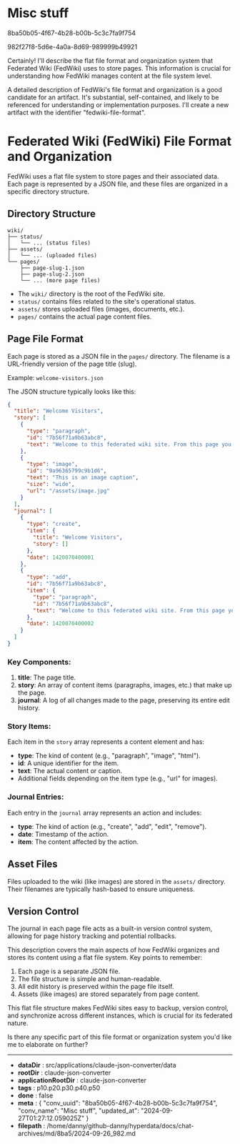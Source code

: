 # Misc stuff

8ba50b05-4f67-4b28-b00b-5c3c7fa9f754

982f27f8-5d6e-4a0a-8d69-989999b49921

 Certainly! I'll describe the flat file format and organization system that Federated Wiki (FedWiki) uses to store pages. This information is crucial for understanding how FedWiki manages content at the file system level.

<antThinking>A detailed description of FedWiki's file format and organization is a good candidate for an artifact. It's substantial, self-contained, and likely to be referenced for understanding or implementation purposes. I'll create a new artifact with the identifier "fedwiki-file-format".</antThinking>

<antArtifact identifier="fedwiki-file-format" type="text/markdown" title="Federated Wiki (FedWiki) File Format and Organization">

# Federated Wiki (FedWiki) File Format and Organization

FedWiki uses a flat file system to store pages and their associated data. Each page is represented by a JSON file, and these files are organized in a specific directory structure.

## Directory Structure

```
wiki/
├── status/
│   └── ... (status files)
├── assets/
│   └── ... (uploaded files)
└── pages/
    ├── page-slug-1.json
    ├── page-slug-2.json
    └── ... (more page files)
```

- The `wiki/` directory is the root of the FedWiki site.
- `status/` contains files related to the site's operational status.
- `assets/` stores uploaded files (images, documents, etc.).
- `pages/` contains the actual page content files.

## Page File Format

Each page is stored as a JSON file in the `pages/` directory. The filename is a URL-friendly version of the page title (slug).

Example: `welcome-visitors.json`

The JSON structure typically looks like this:

```json
{
  "title": "Welcome Visitors",
  "story": [
    {
      "type": "paragraph",
      "id": "7b56f71a9b63abc8",
      "text": "Welcome to this federated wiki site. From this page you can find who we are and what we do."
    },
    {
      "type": "image",
      "id": "9a96365799c9b1d6",
      "text": "This is an image caption",
      "size": "wide",
      "url": "/assets/image.jpg"
    }
  ],
  "journal": [
    {
      "type": "create",
      "item": {
        "title": "Welcome Visitors",
        "story": []
      },
      "date": 1420070400001
    },
    {
      "type": "add",
      "id": "7b56f71a9b63abc8",
      "item": {
        "type": "paragraph",
        "id": "7b56f71a9b63abc8",
        "text": "Welcome to this federated wiki site. From this page you can find who we are and what we do."
      },
      "date": 1420070400002
    }
  ]
}
```

### Key Components:

1. **title**: The page title.
2. **story**: An array of content items (paragraphs, images, etc.) that make up the page.
3. **journal**: A log of all changes made to the page, preserving its entire edit history.

### Story Items:

Each item in the `story` array represents a content element and has:
- **type**: The kind of content (e.g., "paragraph", "image", "html").
- **id**: A unique identifier for the item.
- **text**: The actual content or caption.
- Additional fields depending on the item type (e.g., "url" for images).

### Journal Entries:

Each entry in the `journal` array represents an action and includes:
- **type**: The kind of action (e.g., "create", "add", "edit", "remove").
- **date**: Timestamp of the action.
- **item**: The content affected by the action.

## Asset Files

Files uploaded to the wiki (like images) are stored in the `assets/` directory. Their filenames are typically hash-based to ensure uniqueness.

## Version Control

The journal in each page file acts as a built-in version control system, allowing for page history tracking and potential rollbacks.

</antArtifact>

This description covers the main aspects of how FedWiki organizes and stores its content using a flat file system. Key points to remember:

1. Each page is a separate JSON file.
2. The file structure is simple and human-readable.
3. All edit history is preserved within the page file itself.
4. Assets (like images) are stored separately from page content.

This flat file structure makes FedWiki sites easy to backup, version control, and synchronize across different instances, which is crucial for its federated nature.

Is there any specific part of this file format or organization system you'd like me to elaborate on further?

---

* **dataDir** : src/applications/claude-json-converter/data
* **rootDir** : claude-json-converter
* **applicationRootDir** : claude-json-converter
* **tags** : p10.p20.p30.p40.p50
* **done** : false
* **meta** : {
  "conv_uuid": "8ba50b05-4f67-4b28-b00b-5c3c7fa9f754",
  "conv_name": "Misc stuff",
  "updated_at": "2024-09-27T01:27:12.059025Z"
}
* **filepath** : /home/danny/github-danny/hyperdata/docs/chat-archives/md/8ba5/2024-09-26_982.md